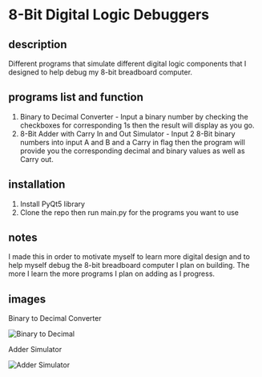 # 8-Bit Digital Logic Debuggers

## description
Different programs that simulate different digital logic components that I designed to help debug my 8-bit breadboard computer.

## programs list and function

1. Binary to Decimal Converter - Input a binary number by checking the checkboxes for corresponding 1s then the result will display as you go.
2. 8-Bit Adder with Carry In and Out Simulator - Input 2 8-Bit binary numbers into input A and B and a Carry in flag then the program will provide you the corresponding decimal and binary values as well as Carry out.

## installation

1. Install PyQt5 library
2. Clone the repo then run main.py for the programs you want to use

## notes

I made this in order to motivate myself to learn more digital design and to help myself debug the 8-bit breadboard computer I plan on building. The more I learn the more programs I plan on adding as I progress.

## images
Binary to Decimal Converter

![Binary to Decimal](https://cdn.discordapp.com/attachments/563283331345678338/712890337349074994/unknown.png)

Adder Simulator

![Adder Simulator](https://cdn.discordapp.com/attachments/563283331345678338/712947487400263680/unknown.png)
